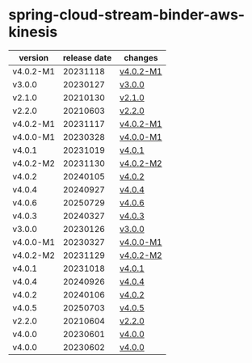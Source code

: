 # spring-cloud-stream-binder-aws-kinesis	


|version|release date|changes|
|---|---|---|
|v4.0.2-M1|20231118|[v4.0.2-M1](./v4.0.2-M1-20231118.md)|
|v3.0.0|20230127|[v3.0.0](./v3.0.0-20230127.md)|
|v2.1.0|20210130|[v2.1.0](./v2.1.0-20210130.md)|
|v2.2.0|20210603|[v2.2.0](./v2.2.0-20210603.md)|
|v4.0.2-M1|20231117|[v4.0.2-M1](./v4.0.2-M1-20231117.md)|
|v4.0.0-M1|20230328|[v4.0.0-M1](./v4.0.0-M1-20230328.md)|
|v4.0.1|20231019|[v4.0.1](./v4.0.1-20231019.md)|
|v4.0.2-M2|20231130|[v4.0.2-M2](./v4.0.2-M2-20231130.md)|
|v4.0.2|20240105|[v4.0.2](./v4.0.2-20240105.md)|
|v4.0.4|20240927|[v4.0.4](./v4.0.4-20240927.md)|
|v4.0.6|20250729|[v4.0.6](./v4.0.6-20250729.md)|
|v4.0.3|20240327|[v4.0.3](./v4.0.3-20240327.md)|
|v3.0.0|20230126|[v3.0.0](./v3.0.0-20230126.md)|
|v4.0.0-M1|20230327|[v4.0.0-M1](./v4.0.0-M1-20230327.md)|
|v4.0.2-M2|20231129|[v4.0.2-M2](./v4.0.2-M2-20231129.md)|
|v4.0.1|20231018|[v4.0.1](./v4.0.1-20231018.md)|
|v4.0.4|20240926|[v4.0.4](./v4.0.4-20240926.md)|
|v4.0.2|20240106|[v4.0.2](./v4.0.2-20240106.md)|
|v4.0.5|20250703|[v4.0.5](./v4.0.5-20250703.md)|
|v2.2.0|20210604|[v2.2.0](./v2.2.0-20210604.md)|
|v4.0.0|20230601|[v4.0.0](./v4.0.0-20230601.md)|
|v4.0.0|20230602|[v4.0.0](./v4.0.0-20230602.md)|
